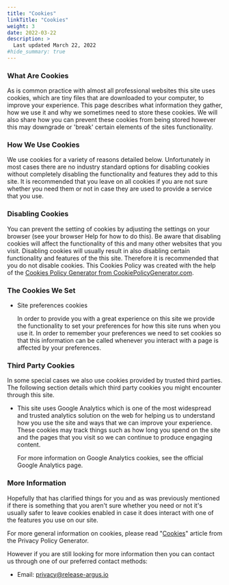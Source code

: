 ```yaml
---
title: "Cookies"
linkTitle: "Cookies"
weight: 3
date: 2022-03-22
description: >
  Last updated March 22, 2022
#hide_summary: true
---
```


### What Are Cookies

As is common practice with almost all professional websites this site uses cookies, which are tiny files that are downloaded to
your computer, to improve your experience. This page describes what information they gather, how we use it and why we
sometimes need to store these cookies. We will also share how you can prevent these cookies from being stored however this
may downgrade or 'break' certain elements of the sites functionality.

### How We Use Cookies

We use cookies for a variety of reasons detailed below. Unfortunately in most cases there are no industry standard options for
disabling cookies without completely disabling the functionality and features they add to this site. It is recommended that you
leave on all cookies if you are not sure whether you need them or not in case they are used to provide a service that you use.

### Disabling Cookies

You can prevent the setting of cookies by adjusting the settings on your browser (see your browser Help for how to do this). Be
aware that disabling cookies will affect the functionality of this and many other websites that you visit. Disabling cookies will
usually result in also disabling certain functionality and features of the this site. Therefore it is recommended that you do not
disable cookies. This Cookies Policy was created with the help of the [Cookies Policy Generator from CookiePolicyGenerator.com](https://www.cookiepolicygenerator.com/cookie-policy-generator/).

### The Cookies We Set

- Site preferences cookies

  In order to provide you with a great experience on this site we provide the functionality to set your preferences for how this
  site runs when you use it. In order to remember your preferences we need to set cookies so that this information can be
  called whenever you interact with a page is affected by your preferences.

### Third Party Cookies

In some special cases we also use cookies provided by trusted third parties. The following section details which third party
cookies you might encounter through this site.

- This site uses Google Analytics which is one of the most widespread and trusted analytics solution on the web for helping
  us to understand how you use the site and ways that we can improve your experience. These cookies may track things
  such as how long you spend on the site and the pages that you visit so we can continue to produce engaging content.

  For more information on Google Analytics cookies, see the official Google Analytics page.

### More Information

Hopefully that has clarified things for you and as was previously mentioned if there is something that you aren't sure whether
you need or not it's usually safer to leave cookies enabled in case it does interact with one of the features you use on our site.

For more general information on cookies, please read "[Cookies](https://www.generateprivacypolicy.com/#cookies)" article from the Privacy Policy Generator.

However if you are still looking for more information then you can contact us through one of our preferred contact methods:

- Email: privacy@release-argus.io
